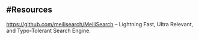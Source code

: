 ## #Resources

https://github.com/meilisearch/MeiliSearch – Lightning Fast, Ultra Relevant, and Typo-Tolerant Search Engine.
